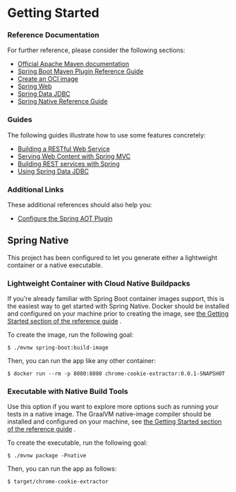 # Getting Started

### Reference Documentation

For further reference, please consider the following sections:

* [Official Apache Maven documentation](https://maven.apache.org/guides/index.html)
* [Spring Boot Maven Plugin Reference Guide](https://docs.spring.io/spring-boot/docs/2.7.1/maven-plugin/reference/html/)
* [Create an OCI image](https://docs.spring.io/spring-boot/docs/2.7.1/maven-plugin/reference/html/#build-image)
* [Spring Web](https://docs.spring.io/spring-boot/docs/2.7.1/reference/htmlsingle/#web)
* [Spring Data JDBC](https://docs.spring.io/spring-boot/docs/2.7.1/reference/htmlsingle/#data.sql.jdbc)
* [Spring Native Reference Guide](https://docs.spring.io/spring-native/docs/current/reference/htmlsingle/)

### Guides

The following guides illustrate how to use some features concretely:

* [Building a RESTful Web Service](https://spring.io/guides/gs/rest-service/)
* [Serving Web Content with Spring MVC](https://spring.io/guides/gs/serving-web-content/)
* [Building REST services with Spring](https://spring.io/guides/tutorials/rest/)
* [Using Spring Data JDBC](https://github.com/spring-projects/spring-data-examples/tree/master/jdbc/basics)

### Additional Links

These additional references should also help you:

* [Configure the Spring AOT Plugin](https://docs.spring.io/spring-native/docs/0.12.0/reference/htmlsingle/#spring-aot-maven)

## Spring Native

This project has been configured to let you generate either a lightweight container or a native executable.

### Lightweight Container with Cloud Native Buildpacks

If you're already familiar with Spring Boot container images support, this is the easiest way to get started with Spring
Native.
Docker should be installed and configured on your machine prior to creating the image,
see [the Getting Started section of the reference guide](https://docs.spring.io/spring-native/docs/0.12.0/reference/htmlsingle/#getting-started-buildpacks)
.

To create the image, run the following goal:

```
$ ./mvnw spring-boot:build-image
```

Then, you can run the app like any other container:

```
$ docker run --rm -p 8080:8080 chrome-cookie-extractor:0.0.1-SNAPSHOT
```

### Executable with Native Build Tools

Use this option if you want to explore more options such as running your tests in a native image.
The GraalVM native-image compiler should be installed and configured on your machine,
see [the Getting Started section of the reference guide](https://docs.spring.io/spring-native/docs/0.12.0/reference/htmlsingle/#getting-started-native-build-tools)
.

To create the executable, run the following goal:

```
$ ./mvnw package -Pnative
```

Then, you can run the app as follows:

```
$ target/chrome-cookie-extractor
```

